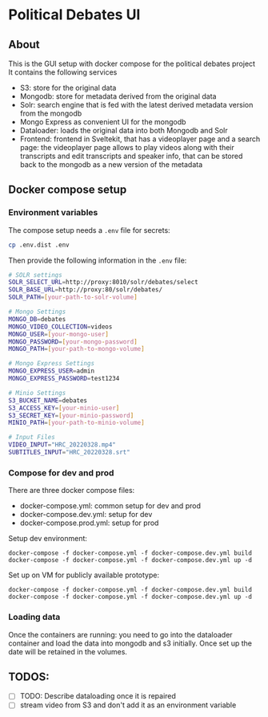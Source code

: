 # Political Debates UI

## About

This is the GUI setup with docker compose for the political debates project
It contains the following services

- S3: store for the original data
- Mongodb: store for metadata derived from the original data
- Solr: search engine that is fed with the latest derived metadata version from the mongodb
- Mongo Express as convenient UI for the mongodb
- Dataloader: loads the original data into both Mongodb and Solr
- Frontend: frontend in Sveltekit, that has a videoplayer page and a search page: the videoplayer page allows to play videos along with their transcripts and edit transcripts and speaker info, that can be stored back to the mongodb as a new version of the metadata

## Docker compose setup

### Environment variables

The compose setup needs a `.env` file for secrets:

```bash
cp .env.dist .env
```

Then provide the following information in the `.env` file:

```bash
# SOLR settings
SOLR_SELECT_URL=http://proxy:8010/solr/debates/select
SOLR_BASE_URL=http://proxy:80/solr/debates/
SOLR_PATH=[your-path-to-solr-volume]

# Mongo Settings
MONGO_DB=debates
MONGO_VIDEO_COLLECTION=videos
MONGO_USER=[your-mongo-user]
MONGO_PASSWORD=[your-mongo-password]
MONGO_PATH=[your-path-to-mongo-volume]

# Mongo Express Settings
MONGO_EXPRESS_USER=admin
MONGO_EXPRESS_PASSWORD=test1234

# Minio Settings
S3_BUCKET_NAME=debates
S3_ACCESS_KEY=[your-minio-user]
S3_SECRET_KEY=[your-minio-password]
MINIO_PATH=[your-path-to-minio-volume]

# Input Files
VIDEO_INPUT="HRC_20220328.mp4"
SUBTITLES_INPUT="HRC_20220328.srt"
```

### Compose for dev and prod

There are three docker compose files:

- docker-compose.yml: common setup for dev and prod
- docker-compose.dev.yml: setup for dev
- docker-compose.prod.yml: setup for prod

Setup dev environment:

```
docker-compose -f docker-compose.yml -f docker-compose.dev.yml build
docker-compose -f docker-compose.yml -f docker-compose.dev.yml up -d
```

Set up on VM for publicly available prototype:

```
docker-compose -f docker-compose.yml -f docker-compose.dev.yml build
docker-compose -f docker-compose.yml -f docker-compose.dev.yml up -d
```

### Loading data

Once the containers are running: you need to go into the dataloader container and load the data into mongodb and s3 initially. Once set up the date will be retained in the volumes.

## TODOS:

- [ ] TODO: Describe dataloading once it is repaired
- [ ] stream video from S3 and don't add it as an environment variable
